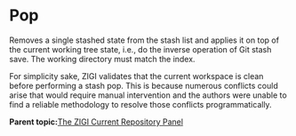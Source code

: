 # Pop

Removes a single stashed state from the stash list and applies it on top of the current working tree state, i.e., do the inverse operation of Git stash save. The working directory must match the index.

For simplicity sake, ZIGI validates that the current workspace is clean before performing a stash pop. This is because numerous conflicts could arise that would require manual intervention and the authors were unable to find a reliable methodology to resolve those conflicts programmatically.

**Parent topic:**[The ZIGI Current Repository Panel](zOS_ISPF_Git_Interface_Users_Guide_V3R0_the_zigi_current_repository_panel.md)

